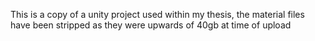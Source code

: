 This is a copy of a unity project used within my thesis, the material files have been stripped as they were upwards of 40gb at time of upload
